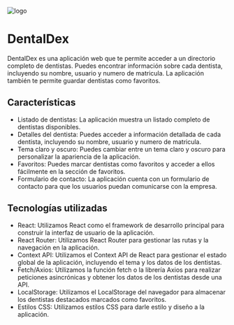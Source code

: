 ![logo](https://github.com/TomasCosta1/fe3-final/assets/99984212/6456adb0-c76b-4355-8bfd-0ae5e3e4e2be)
# DentalDex 
DentalDex es una aplicación web que te permite acceder a un directorio completo de dentistas. Puedes encontrar información sobre cada dentista, incluyendo su nombre, usuario y numero de matricula. La aplicación también te permite guardar dentistas como favoritos.

## Características
- Listado de dentistas: La aplicación muestra un listado completo de dentistas disponibles.
- Detalles del dentista: Puedes acceder a información detallada de cada dentista, incluyendo su nombre, usuario y numero de matricula.
- Tema claro y oscuro: Puedes cambiar entre un tema claro y oscuro para personalizar la apariencia de la aplicación.
- Favoritos: Puedes marcar dentistas como favoritos y acceder a ellos fácilmente en la sección de favoritos.
- Formulario de contacto: La aplicación cuenta con un formulario de contacto para que los usuarios puedan comunicarse con la empresa.
  
## Tecnologías utilizadas
- React: Utilizamos React como el framework de desarrollo principal para construir la interfaz de usuario de la aplicación.
- React Router: Utilizamos React Router para gestionar las rutas y la navegación en la aplicación.
- Context API: Utilizamos el Context API de React para gestionar el estado global de la aplicación, incluyendo el tema y los datos de los dentistas.
- Fetch/Axios: Utilizamos la función fetch o la librería Axios para realizar peticiones asincrónicas y obtener los datos de los dentistas desde una API.
- LocalStorage: Utilizamos el LocalStorage del navegador para almacenar los dentistas destacados marcados como favoritos.
- Estilos CSS: Utilizamos estilos CSS para darle estilo y diseño a la aplicación.
